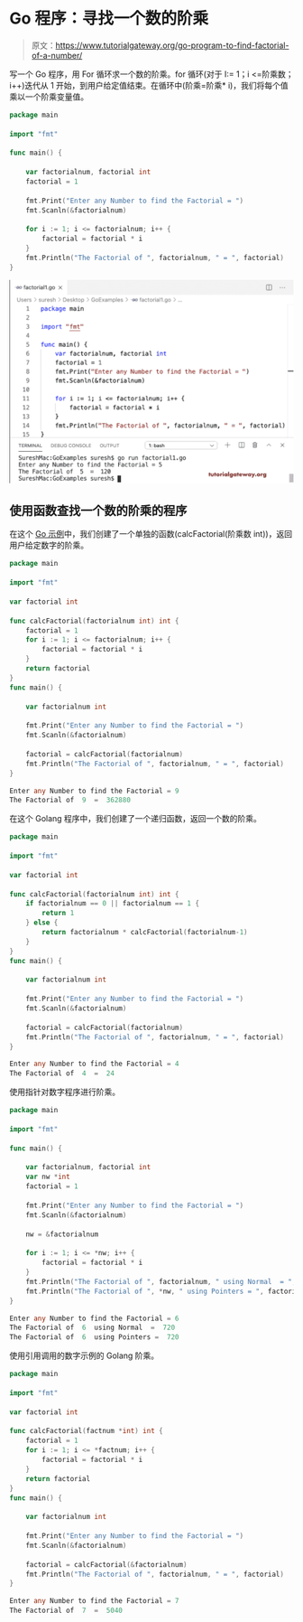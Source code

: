 # Go 程序：寻找一个数的阶乘

> 原文：<https://www.tutorialgateway.org/go-program-to-find-factorial-of-a-number/>

写一个 Go 程序，用 For 循环求一个数的阶乘。for 循环(对于 I:= 1；i <=阶乘数；i++)迭代从 1 开始，到用户给定值结束。在循环中(阶乘=阶乘* i)，我们将每个值乘以一个阶乘变量值。

```go
package main

import "fmt"

func main() {

    var factorialnum, factorial int
    factorial = 1

    fmt.Print("Enter any Number to find the Factorial = ")
    fmt.Scanln(&factorialnum)

    for i := 1; i <= factorialnum; i++ {
        factorial = factorial * i
    }
    fmt.Println("The Factorial of ", factorialnum, " = ", factorial)
}
```

![Go Program to FInd Factorial of a Number 1](img/96a5888739854b33d4f65e09e362f889.png)

## 使用函数查找一个数的阶乘的程序

在这个 [Go 示例](https://www.tutorialgateway.org/go-programs/)中，我们创建了一个单独的函数(calcFactorial(阶乘数 int))，返回用户给定数字的阶乘。

```go
package main

import "fmt"

var factorial int

func calcFactorial(factorialnum int) int {
    factorial = 1
    for i := 1; i <= factorialnum; i++ {
        factorial = factorial * i
    }
    return factorial
}
func main() {

    var factorialnum int

    fmt.Print("Enter any Number to find the Factorial = ")
    fmt.Scanln(&factorialnum)

    factorial = calcFactorial(factorialnum)
    fmt.Println("The Factorial of ", factorialnum, " = ", factorial)
}
```

```go
Enter any Number to find the Factorial = 9
The Factorial of  9  =  362880
```

在这个 Golang 程序中，我们创建了一个递归函数，返回一个数的阶乘。

```go
package main

import "fmt"

var factorial int

func calcFactorial(factorialnum int) int {
    if factorialnum == 0 || factorialnum == 1 {
        return 1
    } else {
        return factorialnum * calcFactorial(factorialnum-1)
    }
}
func main() {

    var factorialnum int

    fmt.Print("Enter any Number to find the Factorial = ")
    fmt.Scanln(&factorialnum)

    factorial = calcFactorial(factorialnum)
    fmt.Println("The Factorial of ", factorialnum, " = ", factorial)
}
```

```go
Enter any Number to find the Factorial = 4
The Factorial of  4  =  24
```

使用指针对数字程序进行阶乘。

```go
package main

import "fmt"

func main() {

    var factorialnum, factorial int
    var nw *int
    factorial = 1

    fmt.Print("Enter any Number to find the Factorial = ")
    fmt.Scanln(&factorialnum)

    nw = &factorialnum

    for i := 1; i <= *nw; i++ {
        factorial = factorial * i
    }
    fmt.Println("The Factorial of ", factorialnum, " using Normal  = ", factorial)
    fmt.Println("The Factorial of ", *nw, " using Pointers = ", factorial)
}
```

```go
Enter any Number to find the Factorial = 6
The Factorial of  6  using Normal  =  720
The Factorial of  6  using Pointers =  720
```

使用引用调用的数字示例的 Golang 阶乘。

```go
package main

import "fmt"

var factorial int

func calcFactorial(factnum *int) int {
    factorial = 1
    for i := 1; i <= *factnum; i++ {
        factorial = factorial * i
    }
    return factorial
}
func main() {

    var factorialnum int

    fmt.Print("Enter any Number to find the Factorial = ")
    fmt.Scanln(&factorialnum)

    factorial = calcFactorial(&factorialnum)
    fmt.Println("The Factorial of ", factorialnum, " = ", factorial)
}
```

```go
Enter any Number to find the Factorial = 7
The Factorial of  7  =  5040
```